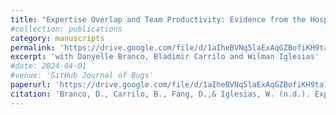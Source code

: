```yaml
---
title: "Expertise Overlap and Team Productivity: Evidence from the Hospital Industry"
#collection: publications
category: manuscripts
permalink: 'https://drive.google.com/file/d/1aIheBVNq5laExAqGZBofiKH9ta711aig/view'
excerpt: 'with Danyelle Branco, Bladimir Carrilo and Wilman Iglesias'
#date: 2024-04-01
#venue: 'GitHub Journal of Bugs'
paperurl: 'https://drive.google.com/file/d/1aIheBVNq5laExAqGZBofiKH9ta711aig/view'
citation: 'Branco, D., Carrilo, B., Fang, D.,& Iglesias, W. (n.d.). Expertise overlap and team productivity: Evidence from the hospital industry. Working Paper.'
---
```

